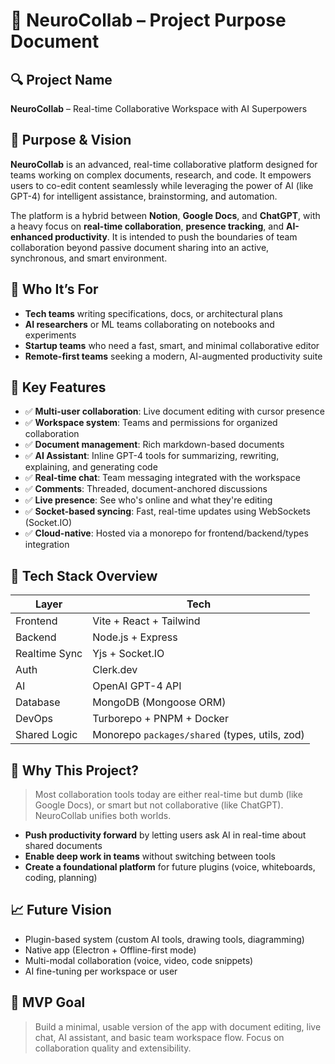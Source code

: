 # 🧠 NeuroCollab – Project Purpose Document

## 🔍 Project Name

**NeuroCollab** – Real-time Collaborative Workspace with AI Superpowers


## 🎯 Purpose & Vision

**NeuroCollab** is an advanced, real-time collaborative platform designed for teams working on complex documents, research, and code. It empowers users to co-edit content seamlessly while leveraging the power of AI (like GPT-4) for intelligent assistance, brainstorming, and automation.

The platform is a hybrid between **Notion**, **Google Docs**, and **ChatGPT**, with a heavy focus on **real-time collaboration**, **presence tracking**, and **AI-enhanced productivity**. It is intended to push the boundaries of team collaboration beyond passive document sharing into an active, synchronous, and smart environment.


## 👥 Who It’s For

* **Tech teams** writing specifications, docs, or architectural plans
* **AI researchers** or ML teams collaborating on notebooks and experiments
* **Startup teams** who need a fast, smart, and minimal collaborative editor
* **Remote-first teams** seeking a modern, AI-augmented productivity suite


## 🧱 Key Features

* ✅ **Multi-user collaboration**: Live document editing with cursor presence
* ✅ **Workspace system**: Teams and permissions for organized collaboration
* ✅ **Document management**: Rich markdown-based documents
* ✅ **AI Assistant**: Inline GPT-4 tools for summarizing, rewriting, explaining, and generating code
* ✅ **Real-time chat**: Team messaging integrated with the workspace
* ✅ **Comments**: Threaded, document-anchored discussions
* ✅ **Live presence**: See who's online and what they're editing
* ✅ **Socket-based syncing**: Fast, real-time updates using WebSockets (Socket.IO)
* ✅ **Cloud-native**: Hosted via a monorepo for frontend/backend/types integration


## 🧰 Tech Stack Overview

| Layer         | Tech                                           |
| ------------- | ---------------------------------------------- |
| Frontend      | Vite + React + Tailwind                        |
| Backend       | Node.js + Express                              |
| Realtime Sync | Yjs + Socket.IO                                |
| Auth          | Clerk.dev                                      |
| AI            | OpenAI GPT-4 API                               |
| Database      | MongoDB (Mongoose ORM)                         |
| DevOps        | Turborepo + PNPM + Docker                      |
| Shared Logic  | Monorepo `packages/shared` (types, utils, zod) |


## 🔄 Why This Project?

> Most collaboration tools today are either real-time but dumb (like Google Docs), or smart but not collaborative (like ChatGPT). NeuroCollab unifies both worlds.

* **Push productivity forward** by letting users ask AI in real-time about shared documents
* **Enable deep work in teams** without switching between tools
* **Create a foundational platform** for future plugins (voice, whiteboards, coding, planning)


## 📈 Future Vision

* Plugin-based system (custom AI tools, drawing tools, diagramming)
* Native app (Electron + Offline-first mode)
* Multi-modal collaboration (voice, video, code snippets)
* AI fine-tuning per workspace or user


## 🚀 MVP Goal

> Build a minimal, usable version of the app with document editing, live chat, AI assistant, and basic team workspace flow. Focus on collaboration quality and extensibility.


<!-- Let me know if you'd like:

* A markdown version for your `README.md`
* An About page copy for your app UI
* A pitch deck version (if you're presenting the idea)

Ready to move on to project setup, models, or features when you are! -->
